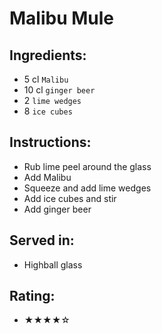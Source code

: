 # Malibu Mule

## Ingredients:
- 5 cl `Malibu`
- 10 cl `ginger beer`
- 2 `lime wedges`
- 8 `ice cubes`

## Instructions:
- Rub lime peel around the glass
- Add Malibu
- Squeeze and add lime wedges
- Add ice cubes and stir
- Add ginger beer

## Served in:
- Highball glass

## Rating:
- ★★★★☆